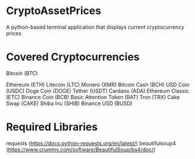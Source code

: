 # CryptoAssetPrices
A python-based terminal application that displays current cryptocurrency prices

# Covered Cryptocurrencies
Bitcoin (BTC)

Ethereum (ETH)
Litecoin (LTC)
Monero (XMR)
Bitcoin Cash (BCH)
USD Coin (USDC)
Doge Coin (DOGE)
Tether (USDT)
Cardano (ADA)
Ethereum Classic (ETC)
Binance Coin (BCB)
Basic Attention Token (BAT)
Tron (TRX)
Cake Swap (CAKE)
Shiba Inu (SHIB)
Binance USD (BUSD)

# Required Libraries
requests (https://docs.python-requests.org/en/latest/)
beautifulsoup4 (https://www.crummy.com/software/BeautifulSoup/bs4/doc/)

